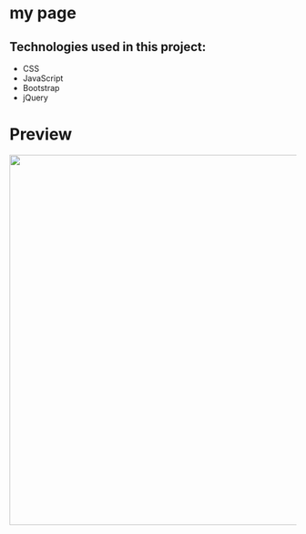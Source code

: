 # my page


## Technologies used in this project:
* CSS
* JavaScript
* Bootstrap
* jQuery


# Preview
<a href="https://media.giphy.com/media/S6YOLuamUs6LwnU92z/giphy.gif"><img src="https://media.giphy.com/media/RhS4SiQcyY5vVWBZLn/giphy.gif" width="650"></a>
